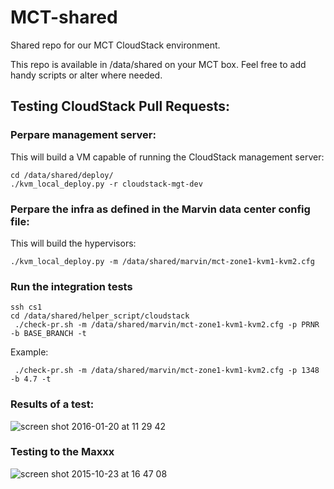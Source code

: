 # MCT-shared
Shared repo for our MCT CloudStack environment.

This repo is available in /data/shared on your MCT box. Feel free to add handy scripts or alter where needed.

## Testing CloudStack Pull Requests:

### Perpare management server:

This will build a VM capable of running the CloudStack management server:

```
cd /data/shared/deploy/
./kvm_local_deploy.py -r cloudstack-mgt-dev
```

### Perpare the infra as defined in the Marvin data center config file:

This will build the hypervisors:

```
./kvm_local_deploy.py -m /data/shared/marvin/mct-zone1-kvm1-kvm2.cfg
```

### Run the integration tests

```
ssh cs1
cd /data/shared/helper_script/cloudstack
 ./check-pr.sh -m /data/shared/marvin/mct-zone1-kvm1-kvm2.cfg -p PRNR -b BASE_BRANCH -t
```
Example:
```
 ./check-pr.sh -m /data/shared/marvin/mct-zone1-kvm1-kvm2.cfg -p 1348 -b 4.7 -t
```

### Results of a test:

![screen shot 2016-01-20 at 11 29 42](https://cloud.githubusercontent.com/assets/1630096/12446309/9433e286-bf69-11e5-8906-77bfeca86dea.png)

### Testing to the Maxxx

![screen shot 2015-10-23 at 16 47 08](https://cloud.githubusercontent.com/assets/1630096/12446386/f5b2548e-bf69-11e5-936d-94eedf41b548.png)
